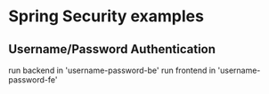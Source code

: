 # Spring Security examples

## Username/Password Authentication

run backend in 'username-password-be'
run frontend in 'username-password-fe'